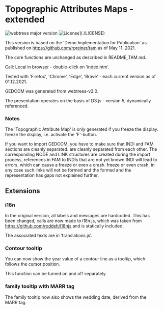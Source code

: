 # Topographic Attributes Maps - extended

![webtrees major version](https://img.shields.io/badge/webtrees-v2.0.x-green)
![License](https://img.shields.io/badge/license-MIT-green)](./LICENSE)

This version is based on the 'Demo Implementation for Publication' as published 
on https://github.com/rpreiner/tam as of May 11, 2021.

The core functions are unchanged as described in README_TAM.md.

Call: Local in browser - double-click on 'index.htm'.

Tested with 'Firefox', 'Chrome', 'Edge', 'Brave' - each current version as of 01.12.2021.

GEDCOM was generated from webtrees-v2.0.

The presentation operates on the basis of D3.js - version 5, dynamically referenced.

### Notes

The 'Topographic Attribute Map' is only generated if you freeze the display. freeze the display, i.e. activate the 'F'-button.

If you want to import GEDCOM, you have to make sure that INDI and FAM sections are cleanly separated. are cleanly separated from each other. The corresponding NODE and LINK structures are created during the import process, references in FAM to INDIs that are not yet known INDI will lead to errors, which can cause a freeze or even a crash. freeze or even crash, in any case such links will not be formed and the formed and the representation has gaps not explained further.

## Extensions

### i18n

In the original version, all labels and messages are hardcoded. This has been changed, calls are now made to i18n.js, which was taken from https://github.com/roddeh/i18njs and is statically included.

The associated texts are in 'translations.js'.

### Contour tooltip

You can now show the year value of a contour line as a tooltip, which follows the cursor position.

This function can be turned on and off separately.

### family tooltip with MARR tag

The family tooltip now also shows the wedding date, derived from the MARR tag.

